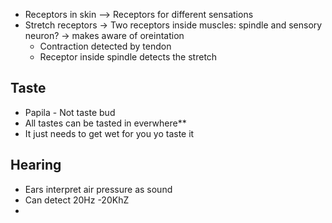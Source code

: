 - Receptors in skin --> Receptors for different sensations
- Stretch receptors -> Two receptors inside muscles: spindle and sensory neuron? -> makes aware of oreintation
  - Contraction detected by tendon
  - Receptor inside spindle detects the stretch
  
 ## Taste
 - Papila - Not taste bud 
 - All tastes can be tasted in everwhere**
 - It just needs to get wet for you yo taste it
 
 ## Hearing
 - Ears interpret air pressure as sound
 - Can detect 20Hz -20KhZ
 - 
